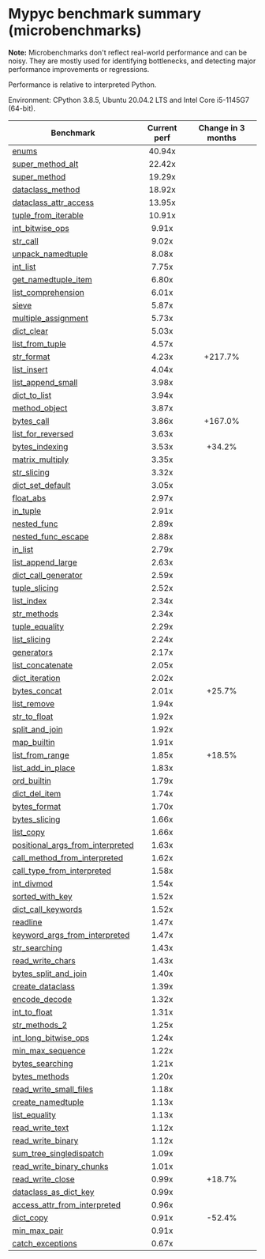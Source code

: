 # Mypyc benchmark summary (microbenchmarks)

**Note:** Microbenchmarks don't reflect real-world performance and can be noisy.
           They are mostly used for identifying bottlenecks, and detecting major performance
           improvements or regressions.

Performance is relative to interpreted Python.

Environment: CPython 3.8.5, Ubuntu 20.04.2 LTS and Intel Core i5-1145G7 (64-bit).

| Benchmark | Current perf | Change in 3 months |
| --- | :---: | :---: |
| [enums](benchmarks/enums.md) | 40.94x |  |
| [super_method_alt](benchmarks/super_method_alt.md) | 22.42x |  |
| [super_method](benchmarks/super_method.md) | 19.29x |  |
| [dataclass_method](benchmarks/dataclass_method.md) | 18.92x |  |
| [dataclass_attr_access](benchmarks/dataclass_attr_access.md) | 13.95x |  |
| [tuple_from_iterable](benchmarks/tuple_from_iterable.md) | 10.91x |  |
| [int_bitwise_ops](benchmarks/int_bitwise_ops.md) | 9.91x |  |
| [str_call](benchmarks/str_call.md) | 9.02x |  |
| [unpack_namedtuple](benchmarks/unpack_namedtuple.md) | 8.08x |  |
| [int_list](benchmarks/int_list.md) | 7.75x |  |
| [get_namedtuple_item](benchmarks/get_namedtuple_item.md) | 6.80x |  |
| [list_comprehension](benchmarks/list_comprehension.md) | 6.01x |  |
| [sieve](benchmarks/sieve.md) | 5.87x |  |
| [multiple_assignment](benchmarks/multiple_assignment.md) | 5.73x |  |
| [dict_clear](benchmarks/dict_clear.md) | 5.03x |  |
| [list_from_tuple](benchmarks/list_from_tuple.md) | 4.57x |  |
| [str_format](benchmarks/str_format.md) | 4.23x | +217.7% |
| [list_insert](benchmarks/list_insert.md) | 4.04x |  |
| [list_append_small](benchmarks/list_append_small.md) | 3.98x |  |
| [dict_to_list](benchmarks/dict_to_list.md) | 3.94x |  |
| [method_object](benchmarks/method_object.md) | 3.87x |  |
| [bytes_call](benchmarks/bytes_call.md) | 3.86x | +167.0% |
| [list_for_reversed](benchmarks/list_for_reversed.md) | 3.63x |  |
| [bytes_indexing](benchmarks/bytes_indexing.md) | 3.53x | +34.2% |
| [matrix_multiply](benchmarks/matrix_multiply.md) | 3.35x |  |
| [str_slicing](benchmarks/str_slicing.md) | 3.32x |  |
| [dict_set_default](benchmarks/dict_set_default.md) | 3.05x |  |
| [float_abs](benchmarks/float_abs.md) | 2.97x |  |
| [in_tuple](benchmarks/in_tuple.md) | 2.91x |  |
| [nested_func](benchmarks/nested_func.md) | 2.89x |  |
| [nested_func_escape](benchmarks/nested_func_escape.md) | 2.88x |  |
| [in_list](benchmarks/in_list.md) | 2.79x |  |
| [list_append_large](benchmarks/list_append_large.md) | 2.63x |  |
| [dict_call_generator](benchmarks/dict_call_generator.md) | 2.59x |  |
| [tuple_slicing](benchmarks/tuple_slicing.md) | 2.52x |  |
| [list_index](benchmarks/list_index.md) | 2.34x |  |
| [str_methods](benchmarks/str_methods.md) | 2.34x |  |
| [tuple_equality](benchmarks/tuple_equality.md) | 2.29x |  |
| [list_slicing](benchmarks/list_slicing.md) | 2.24x |  |
| [generators](benchmarks/generators.md) | 2.17x |  |
| [list_concatenate](benchmarks/list_concatenate.md) | 2.05x |  |
| [dict_iteration](benchmarks/dict_iteration.md) | 2.02x |  |
| [bytes_concat](benchmarks/bytes_concat.md) | 2.01x | +25.7% |
| [list_remove](benchmarks/list_remove.md) | 1.94x |  |
| [str_to_float](benchmarks/str_to_float.md) | 1.92x |  |
| [split_and_join](benchmarks/split_and_join.md) | 1.92x |  |
| [map_builtin](benchmarks/map_builtin.md) | 1.91x |  |
| [list_from_range](benchmarks/list_from_range.md) | 1.85x | +18.5% |
| [list_add_in_place](benchmarks/list_add_in_place.md) | 1.83x |  |
| [ord_builtin](benchmarks/ord_builtin.md) | 1.79x |  |
| [dict_del_item](benchmarks/dict_del_item.md) | 1.74x |  |
| [bytes_format](benchmarks/bytes_format.md) | 1.70x |  |
| [bytes_slicing](benchmarks/bytes_slicing.md) | 1.66x |  |
| [list_copy](benchmarks/list_copy.md) | 1.66x |  |
| [positional_args_from_interpreted](benchmarks/positional_args_from_interpreted.md) | 1.63x |  |
| [call_method_from_interpreted](benchmarks/call_method_from_interpreted.md) | 1.62x |  |
| [call_type_from_interpreted](benchmarks/call_type_from_interpreted.md) | 1.58x |  |
| [int_divmod](benchmarks/int_divmod.md) | 1.54x |  |
| [sorted_with_key](benchmarks/sorted_with_key.md) | 1.52x |  |
| [dict_call_keywords](benchmarks/dict_call_keywords.md) | 1.52x |  |
| [readline](benchmarks/readline.md) | 1.47x |  |
| [keyword_args_from_interpreted](benchmarks/keyword_args_from_interpreted.md) | 1.47x |  |
| [str_searching](benchmarks/str_searching.md) | 1.43x |  |
| [read_write_chars](benchmarks/read_write_chars.md) | 1.43x |  |
| [bytes_split_and_join](benchmarks/bytes_split_and_join.md) | 1.40x |  |
| [create_dataclass](benchmarks/create_dataclass.md) | 1.39x |  |
| [encode_decode](benchmarks/encode_decode.md) | 1.32x |  |
| [int_to_float](benchmarks/int_to_float.md) | 1.31x |  |
| [str_methods_2](benchmarks/str_methods_2.md) | 1.25x |  |
| [int_long_bitwise_ops](benchmarks/int_long_bitwise_ops.md) | 1.24x |  |
| [min_max_sequence](benchmarks/min_max_sequence.md) | 1.22x |  |
| [bytes_searching](benchmarks/bytes_searching.md) | 1.21x |  |
| [bytes_methods](benchmarks/bytes_methods.md) | 1.20x |  |
| [read_write_small_files](benchmarks/read_write_small_files.md) | 1.18x |  |
| [create_namedtuple](benchmarks/create_namedtuple.md) | 1.13x |  |
| [list_equality](benchmarks/list_equality.md) | 1.13x |  |
| [read_write_text](benchmarks/read_write_text.md) | 1.12x |  |
| [read_write_binary](benchmarks/read_write_binary.md) | 1.12x |  |
| [sum_tree_singledispatch](benchmarks/sum_tree_singledispatch.md) | 1.09x |  |
| [read_write_binary_chunks](benchmarks/read_write_binary_chunks.md) | 1.01x |  |
| [read_write_close](benchmarks/read_write_close.md) | 0.99x | +18.7% |
| [dataclass_as_dict_key](benchmarks/dataclass_as_dict_key.md) | 0.99x |  |
| [access_attr_from_interpreted](benchmarks/access_attr_from_interpreted.md) | 0.96x |  |
| [dict_copy](benchmarks/dict_copy.md) | 0.91x | -52.4% |
| [min_max_pair](benchmarks/min_max_pair.md) | 0.91x |  |
| [catch_exceptions](benchmarks/catch_exceptions.md) | 0.67x |  |

